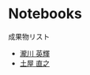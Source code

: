 # Notebooks

成果物リスト
* [瀧川 英輝](http://nbviewer.jupyter.org/github/EikiTakigawa/MyMatching.jl/blob/master/deferred_acceptance_demo%28many-to-one%29.ipynb)
* [土屋 直之](http://nbviewer.jupyter.org/github/NTsuchiya0127/MyMatching.jl/blob/master/MyMatchingMt1_demo.ipynb)
